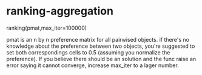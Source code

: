 # ranking-aggregation

ranking(pmat,max_iter=100000)

pmat is an n by n preference matrix for all pairwised objects.
if there's no knowledge about the preference between two objects,
you're suggested to set both correspondings cells to 0.5 (assuming
you normalize the preference).
If you believe there should be an solution and the func raise an
error saying it cannot converge, increase max_iter to a lager number.
